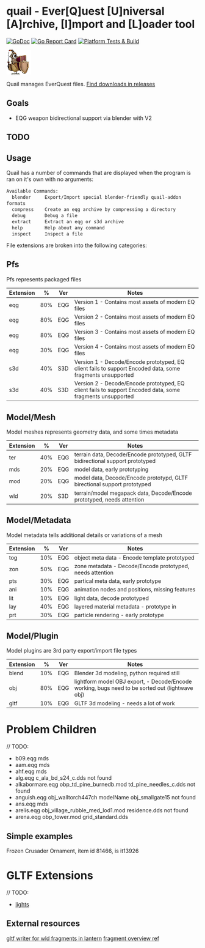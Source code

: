# quail - Ever[Q]uest [U]niversal [A]rchive, [I]mport and [L]oader tool

[![GoDoc](https://godoc.org/github.com/xackery/quail?status.svg)](https://godoc.org/github.com/xackery/quail) [![Go Report Card](https://goreportcard.com/badge/github.com/xackery/quail)](https://goreportcard.com/report/github.com/xackery/quail) [![Platform Tests & Build](https://github.com/xackery/quail/actions/workflows/build_workflow.yml/badge.svg)](https://github.com/xackery/quail/actions/workflows/build_workflow.yml)

[![quail](quail.png)](https://github.com/xackery/quail/releases/latest)

Quail manages EverQuest files. [Find downloads in releases](https://github.com/xackery/quail/releases/latest)

## Goals
- EQG weapon bidirectional support via blender with V2

## TODO

## Usage

Quail has a number of commands that are displayed when the program is ran on it's own with no arguments:
```
Available Commands:
  blender     Export/Import special blender-friendly quail-addon formats
  compress    Create an eqg archive by compressing a directory
  debug       Debug a file
  extract     Extract an eqg or s3d archive
  help        Help about any command
  inspect     Inspect a file
```


File extensions are broken into the following categories:

## Pfs

Pfs represents packaged files

Extension|%|Ver|Notes
---|---|---|---
eqg|80%|EQG|Version 1 - Contains most assets of modern EQ files
eqg|80%|EQG|Version 2 - Contains most assets of modern EQ files
eqg|80%|EQG|Version 3 - Contains most assets of modern EQ files
eqg|30%|EQG|Version 4 - Contains most assets of modern EQ files
s3d|40%|S3D|Version 1 - Decode/Encode prototyped, EQ client fails to support Encoded data, some fragments unsupported
s3d|40%|S3D|Version 2 - Decode/Encode prototyped, EQ client fails to support Encoded data, some fragments unsupported

## Model/Mesh

Model meshes represents geometry data, and some times metadata

Extension|%|Ver|Notes
---|---|---|---
ter|40%|EQG|terrain data, Decode/Encode prototyped, GLTF bidirectional support prototyped
mds|20%|EQG|model data, early prototyping
mod|20%|EQG|model data, Decode/Encode prototypd, GLTF birectional support prototyped
wld|20%|S3D|terrain/model megapack data, Decode/Encode prototyped, needs attention

## Model/Metadata

Model metadata tells additional details or variations of a mesh

Extension|%|Ver|Notes
---|---|---|---
tog|10%|EQG|object meta data - Encode template prototyped
zon|50%|EQG|zone metadata - Decode/Encode prototyped, needs attention
pts|30%|EQG|partical meta data, early prototype
ani|10%|EQG|animation nodes and positions, missing features
lit|10%|EQG|light data, decode prototyped
lay|40%|EQG|layered material metadata - prototype in
prt|30%|EQG|particle rendering - early prototype

## Model/Plugin

Model plugins are 3rd party export/import file types

Extension|%|Ver|Notes
---|---|---|---
blend|10%|EQG|Blender 3d modeling, python required still
obj|80%|EQG|lightform model OBJ export, - Decode/Encode working, bugs need to be sorted out (lightwave obj)
gltf|10%|EQG|GLTF 3d modeling - needs a lot of work

# Problem Children
// TODO:
- b09.eqg mds
- aam.eqg mds
- ahf.eqg mds
- alg.eqg c_ala_bd_s24_c.dds not found
- alkabormare.eqg obp_td_pine_burnedb.mod td_pine_needles_c.dds not found
- anguish.eqg obj_walltorch447ch modelName obj_smallgate15 not found
- ans.eqg mds
- arelis.eqg obj_village_rubble_med_lod1.mod residence.dds not found
- arena.eqg obp_tower.mod grid_standard.dds

## Simple examples
Frozen Crusader Ornament, item id 81466, is it13926

# GLTF Extensions

// TODO:
- [lights](https://github.com/KhronosGroup/glTF/tree/main/extensions/2.0/Khronos/KHR_lights_punctual)

## External resources

[gltf writer for wld fragments in lantern](https://github.com/vermadas/LanternExtractor/blob/vermadas/multi_inject/LanternExtractor/EQ/Wld/Exporters/GltfWriter.cs)
[fragment overview ref](https://github.com/cjab/libeq/blob/0aff154702fe122fa726fb7fbb43a079d8f3a138/crates/libeq_wld/docs/README.md)